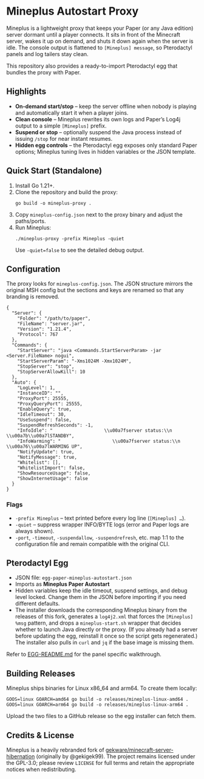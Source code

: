 # Mineplus Autostart Proxy

Mineplus is a lightweight proxy that keeps your Paper (or any Java edition) server dormant until a player connects. It sits in front of the Minecraft server, wakes it up on demand, and shuts it down again when the server is idle. The console output is flattened to `[Mineplus] message`, so Pterodactyl panels and log tailers stay clean.

This repository also provides a ready-to-import Pterodactyl egg that bundles the proxy with Paper.

## Highlights

- **On-demand start/stop** – keep the server offline when nobody is playing and automatically start it when a player joins.
- **Clean console** – Mineplus rewrites its own logs and Paper’s Log4j output to a simple `[Mineplus]` prefix.
- **Suspend or stop** – optionally suspend the Java process instead of issuing `/stop` for near instant resumes.
- **Hidden egg controls** – the Pterodactyl egg exposes only standard Paper options; Mineplus tuning lives in hidden variables or the JSON template.

## Quick Start (Standalone)

1. Install Go 1.21+.
2. Clone the repository and build the proxy:
   ```shell
   go build -o mineplus-proxy .
   ```
3. Copy `mineplus-config.json` next to the proxy binary and adjust the paths/ports.
4. Run Mineplus:
   ```shell
   ./mineplus-proxy -prefix Mineplus -quiet
   ```
   Use `-quiet=false` to see the detailed debug output.

## Configuration

The proxy looks for `mineplus-config.json`. The JSON structure mirrors the original MSH config but the sections and keys are renamed so that any branding is removed.

```jsonc
{
  "Server": {
    "Folder": "/path/to/paper",
    "FileName": "server.jar",
    "Version": "1.21.4",
    "Protocol": 767
  },
  "Commands": {
    "StartServer": "java <Commands.StartServerParam> -jar <Server.FileName> nogui",
    "StartServerParam": "-Xms1024M -Xmx1024M",
    "StopServer": "stop",
    "StopServerAllowKill": 10
  },
  "Auto": {
    "LogLevel": 1,
    "InstanceID": "",
    "ProxyPort": 25555,
    "ProxyQueryPort": 25555,
    "EnableQuery": true,
    "IdleTimeout": 30,
    "UseSuspend": false,
    "SuspendRefreshSeconds": -1,
    "InfoIdle": "                   \\u00a7fserver status:\\n                   \\u00a7b\\u00a7lSTANDBY",
    "InfoWarming": "                   \\u00a7fserver status:\\n                    \\u00a76\\u00a7lWARMING UP",
    "NotifyUpdate": true,
    "NotifyMessage": true,
    "Whitelist": [],
    "WhitelistImport": false,
    "ShowResourceUsage": false,
    "ShowInternetUsage": false
  }
}
```

### Flags

- `-prefix Mineplus` – text printed before every log line (`[Mineplus] …`).  
- `-quiet` – suppress wrapper INFO/BYTE logs (error and Paper logs are always shown).  
- `-port`, `-timeout`, `-suspendallow`, `-suspendrefresh`, etc. map 1:1 to the configuration file and remain compatible with the original CLI.

## Pterodactyl Egg

- JSON file: `egg-paper-mineplus-autostart.json`
- Imports as **Mineplus Paper Autostart**
- Hidden variables keep the idle timeout, suspend settings, and debug level locked. Change them in the JSON before importing if you need different defaults.
- The installer downloads the corresponding Mineplus binary from the releases of this fork, generates a `log4j2.xml` that forces the `[Mineplus] %msg` pattern, and drops a `mineplus-start.sh` wrapper that decides whether to launch Java directly or the proxy. (If you already had a server before updating the egg, reinstall it once so the script gets regenerated.) The installer also pulls in `curl` and `jq` if the base image is missing them.

Refer to [EGG-README.md](EGG-README.md) for the panel specific walkthrough.

## Building Releases

Mineplus ships binaries for Linux x86_64 and arm64. To create them locally:

```shell
GOOS=linux GOARCH=amd64 go build -o releases/mineplus-linux-amd64 .
GOOS=linux GOARCH=arm64 go build -o releases/mineplus-linux-arm64 .
```

Upload the two files to a GitHub release so the egg installer can fetch them.

## Credits & License

Mineplus is a heavily rebranded fork of [gekware/minecraft-server-hibernation](https://github.com/gekware/minecraft-server-hibernation) (originally by @gekigek99). The project remains licensed under the GPL-3.0; please review `LICENSE` for full terms and retain the appropriate notices when redistributing.
